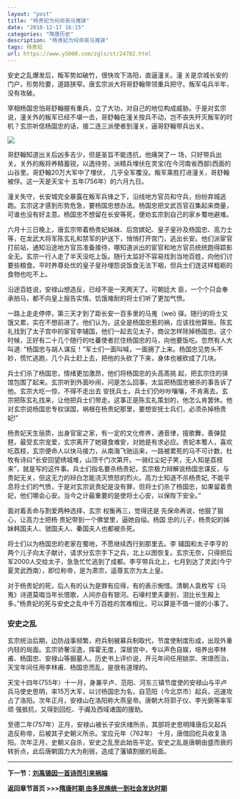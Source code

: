 ```yaml
---
layout: "post"
title: "杨贵妃为何命丧马嵬驿"
date: "2018-12-17 16:15"
categories: "隋唐历史"
description: "杨贵妃为何命丧马嵬驿"
tags: 杨贵妃
url: https://www.y5000.com/zgls/st/24782.html
---
```






安史之乱爆发后，叛军势如破竹，很快攻下洛阳，直逼潼关。潼 关是京城长安的门户，形势险要，道路狭窄。唐玄宗派大将哥舒翰带领重兵把守。叛军屯兵半年，没有攻破。

宰相杨国忠怕哥舒翰握有重兵，立了大功，对自己的地位构成威胁。于是对玄宗说，潼关外的叛军已经不堪一击，哥舒翰在潼关按兵不动，岂不丧失歼灭叛军的时机？玄宗听信杨国忠的话，接二连三派使者到潼关，逼哥舒翰带兵出关。

![](https://img.y5000.com/uploads/allimg/170808/8-1FPQ62R3648.jpg)

哥舒翰知道出关后凶多吉少，但是圣旨不能违抗，他痛哭了一
场，只好带兵出关。关外的叛将养精蓄锐，以逸待劳，派精兵埋伏在灵宝(在今河南省西部)西面的山谷里。哥舒翰20万大军中了埋伏，
几乎全军覆没。叛军乘胜打进潼关，哥舒翰被俘。这一天是天宝十 五年(756年）的六月九日。

潼关失守，长安城完全暴露在叛军兵锋之下，沿线地方官员和守兵，纷纷弃城逃跑。玄宗这才感到形势危急，要杨国忠想办法。杨国忠把文武百官召集起来商量，可谁也没有好主意。杨国忠不想留在长安等死，便劝玄宗到自己的家乡蜀地避难。

六月十三日晚上，唐玄宗带着杨贵妃姊妹、后宫嫔妃、皇子皇孙及杨国忠、高力士等，在龙武大将军陈玄礼和禁军的护送下，悄悄打开宫门，逃出长安。他们派宦官打前站，通知沿途地方官员准备接待，哪知道派出的宦官和地方官员统统跑得踪影全无。玄宗一行人走了半天没吃上饭。随行太监好不容易找到当地百姓，向他们讨要些粮食。平时养尊处优的皇子皇孙埋怨说饭食无法下咽，但兵士们连这样粗粝的食物也吃不上。

沿途百姓说，安禄山想造反，已经不是一天两天了。可朝廷大 臣，一个个只会奉承拍马，都不向皇上报告实情。饥饿难耐的将士们听了更加气愤。

一路上走走停停，第三天才到了距长安一百多里的马嵬（wei)
驿。随行的将士又饿又累，实在不想前进了。他们认为，这全是杨国忠惹的祸，应该找他算账。陈玄礼找到了太子宫中的宦官李辅国，他们一起去见太子，商议怎样除掉杨国忠。这个时候，正好有二十几个随行的吐蕃使者拦住杨国忠的马，向他要饭吃。忽然有人大叫道:
“杨国忠与胡人谋反！”军士们一面叫喊，一面拥了上来。杨国忠见势头不妙，慌忙逃跑，几个兵士赶上去，把他的头砍了下来，身体也被砍成了几块。

兵士们杀了杨国忠，情绪更加激昂，他们将杨国忠的头高髙挑
起，把玄宗住的驿馆包围了起来。玄宗听到外面吵闹，问是怎么回事，太监把杨国忠被杀的事告诉了他。玄宗大吃一惊，不得不走出去
安抚兵士。兵士们仍吵吵嚷嚷，不肯离去。玄宗把陈玄礼找来，让他把兵士们带走。这事正是陈玄礼策划的，他怎么肯罢休。他对玄宗说杨国忠专权误国，祸根在杨贵妃那里，要想安抚士兵们，必须杀掉杨贵妃!”

杨贵妃天生丽质，出身官宦之家，有一定的文化修养，通音律，擅歌舞，善弹琵琶，最受玄宗宠爱，玄宗离开了她寝食难安，对她是有求必应。贵妃本蜀人，喜欢吃荔枝，玄宗便命人以快马接力，从南海飞驰运来，一路被累死的马不可计数，杜牧有诗曰“长安回望绣城堆，山顶千门次第开。一骑红尘妃子笑，无人知是荔枝来”，就是写的这件事。兵士们指名要杀杨贵妃，玄宗极力辩解说杨国忠谋反，与贵妃无关，但这无力的辩白怎能浇灭愤怒的烈火。高力士知道不杀杨贵妃,
不能平息将士们的气愤，于是对玄宗说贵妃是没有罪，但将士们杀了杨国忠，如果留着贵妃，他们哪会心安。当今之计最重要的是使将士心安，以保陛下安全。”

面对着丢命与割爱两种选择，玄宗 权衡再三，觉得还是 先保命再说，他狠了狠心，让高力士把杨 贵妃带到一个佛堂里，逼她自缢。杨国
忠的儿子，杨贵妃的姊妹韩国夫人、虢国夫人、秦国夫人也都被杀死。

将士们以为杨国忠的老家在蜀地，不愿继续西行到那里去。李
辅国和太子李亨的两个儿子向太子献计，请求分玄宗手下之兵，北上以图恢复。玄宗无奈，只得把后军2000人交给太子，急急忙忙逃到了成都。李亨带兵北上，七月到达了灵武(今宁夏灵武西南），即位称帝，是为肃宗，遥尊玄宗为太上皇。

对于杨贵妃的死，后人有的认为是罪有应得，有的表示惋惜。清朝人袁枚写《马嵬》诗道莫唱当年长恨歌，人间亦自有银河。石壕村里夫妻别，泪比长生殿上多。”杨贵妃的死与安史之乱中千万百姓的苦难相比，可以算是不值一提的小事了。

###  安史之乱

玄宗统治后期，边防战事频繁，府兵制被募兵制取代，节度使制度形成，出现外重内轻的局面。玄宗骄奢淫逸，挥霍无度，深居宫中，专以声色自娱，培养出李林甫、杨国忠、安禄山等掘墓人。历史书上评价说，开元年间任用姚崇、宋璟而治，天宝年间任用李林甫、杨国忠而乱，是很有道理的。

天宝十四年(755年）十一月，身兼平卢、范阳、河东三镇节度使的安禄山与平卢兵马使史思明，率15万大军，以讨杨国忠为名，自范阳（今北京市）起兵，迅速攻占了洛阳。次年正月，安禄山在洛阳称大燕皇帝。唐朝大将郭子仪、李光弼等率军顽
强抵抗，又得到回纥、于阗及西域诸国的援助。

至德二年(757年）正月，安禄山被长子安庆绪所杀，其部将史思明降唐后又起兵造反称帝，后被其子史朝义所杀。宝应元年（762年）
十月，唐借回纥兵收复洛阳。次年正月，史朝义自杀，安史之乱至此始告平定。安史之乱是唐朝由盛而衰的转折点，此后唐朝国力大为削弱，造成了藩镇割据的局面。

* * *

**下一节：[刘禹锡因一首诗而引来祸端](https://www.y5000.com/zgls/st/24783.html)**

**返回章节首页 >>>[隋唐时期 由多民族统一到社会发达时期](https://www.y5000.com/zgls/st/24926.html)**
